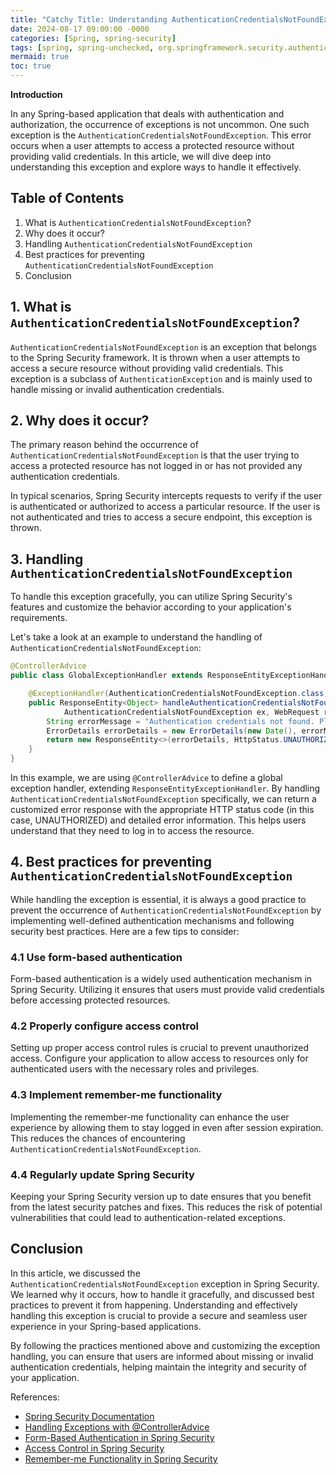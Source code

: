 ```yaml
---
title: "Catchy Title: Understanding AuthenticationCredentialsNotFoundException in Spring: A Comprehensive Guide"
date: 2024-08-17 09:00:00 -0000
categories: [Spring, spring-security]
tags: [spring, spring-unchecked, org.springframework.security.authentication]
mermaid: true
toc: true
---
```



**Introduction**

In any Spring-based application that deals with authentication and authorization, the occurrence of exceptions is not uncommon. One such exception is the `AuthenticationCredentialsNotFoundException`. This error occurs when a user attempts to access a protected resource without providing valid credentials. In this article, we will dive deep into understanding this exception and explore ways to handle it effectively.


## Table of Contents
1. What is `AuthenticationCredentialsNotFoundException`?
2. Why does it occur?
3. Handling `AuthenticationCredentialsNotFoundException`
4. Best practices for preventing `AuthenticationCredentialsNotFoundException`
5. Conclusion


## 1. What is `AuthenticationCredentialsNotFoundException`?

`AuthenticationCredentialsNotFoundException` is an exception that belongs to the Spring Security framework. It is thrown when a user attempts to access a secure resource without providing valid credentials. This exception is a subclass of `AuthenticationException` and is mainly used to handle missing or invalid authentication credentials.


## 2. Why does it occur?

The primary reason behind the occurrence of `AuthenticationCredentialsNotFoundException` is that the user trying to access a protected resource has not logged in or has not provided any authentication credentials.

In typical scenarios, Spring Security intercepts requests to verify if the user is authenticated or authorized to access a particular resource. If the user is not authenticated and tries to access a secure endpoint, this exception is thrown.


## 3. Handling `AuthenticationCredentialsNotFoundException`

To handle this exception gracefully, you can utilize Spring Security's features and customize the behavior according to your application's requirements.

Let's take a look at an example to understand the handling of `AuthenticationCredentialsNotFoundException`:

```java
@ControllerAdvice
public class GlobalExceptionHandler extends ResponseEntityExceptionHandler {

    @ExceptionHandler(AuthenticationCredentialsNotFoundException.class)
    public ResponseEntity<Object> handleAuthenticationCredentialsNotFoundException(
            AuthenticationCredentialsNotFoundException ex, WebRequest request) {
        String errorMessage = "Authentication credentials not found. Please log in to access this resource.";
        ErrorDetails errorDetails = new ErrorDetails(new Date(), errorMessage, request.getDescription(false));
        return new ResponseEntity<>(errorDetails, HttpStatus.UNAUTHORIZED);
    }
}
```

In this example, we are using `@ControllerAdvice` to define a global exception handler, extending `ResponseEntityExceptionHandler`. By handling `AuthenticationCredentialsNotFoundException` specifically, we can return a customized error response with the appropriate HTTP status code (in this case, UNAUTHORIZED) and detailed error information. This helps users understand that they need to log in to access the resource.


## 4. Best practices for preventing `AuthenticationCredentialsNotFoundException`

While handling the exception is essential, it is always a good practice to prevent the occurrence of `AuthenticationCredentialsNotFoundException` by implementing well-defined authentication mechanisms and following security best practices. Here are a few tips to consider:

### 4.1 Use form-based authentication

Form-based authentication is a widely used authentication mechanism in Spring Security. Utilizing it ensures that users must provide valid credentials before accessing protected resources.

### 4.2 Properly configure access control

Setting up proper access control rules is crucial to prevent unauthorized access. Configure your application to allow access to resources only for authenticated users with the necessary roles and privileges.

### 4.3 Implement remember-me functionality

Implementing the remember-me functionality can enhance the user experience by allowing them to stay logged in even after session expiration. This reduces the chances of encountering `AuthenticationCredentialsNotFoundException`.

### 4.4 Regularly update Spring Security

Keeping your Spring Security version up to date ensures that you benefit from the latest security patches and fixes. This reduces the risk of potential vulnerabilities that could lead to authentication-related exceptions.

## Conclusion

In this article, we discussed the `AuthenticationCredentialsNotFoundException` exception in Spring Security. We learned why it occurs, how to handle it gracefully, and discussed best practices to prevent it from happening. Understanding and effectively handling this exception is crucial to provide a secure and seamless user experience in your Spring-based applications.

By following the practices mentioned above and customizing the exception handling, you can ensure that users are informed about missing or invalid authentication credentials, helping maintain the integrity and security of your application.

References:
- [Spring Security Documentation](https://docs.spring.io/spring-security/site/docs/current/reference/html5/)
- [Handling Exceptions with @ControllerAdvice](https://www.baeldung.com/exception-handling-for-rest-with-spring)
- [Form-Based Authentication in Spring Security](https://www.baeldung.com/spring-security-form-login)
- [Access Control in Spring Security](https://www.baeldung.com/spring-security-method-security)
- [Remember-me Functionality in Spring Security](https://www.baeldung.com/spring-security-remember-me)